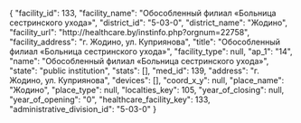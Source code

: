 {
    "facility_id": 133,
    "facility_name": "Обособленный филиал «Больница сестринского ухода»",
    "district_id": "5-03-0",
    "district_name": "Жодино",
    "facility_url": "http:\/\/healthcare.by\/instinfo.php?orgnum=22758",
    "facility_address": "г. Жодино, ул. Куприянова",
    "title": "Обособленный филиал «Больница сестринского ухода»",
    "facility_type": null,
    "ap_1": "14",
    "name": "Обособленный филиал «Больница сестринского ухода»",
    "state": "public institution",
    "stats": [],
    "med_id": 139,
    "address": "г. Жодино, ул. Куприянова",
    "devices": [],
    "coord_x_y": null,
    "place_name": "Жодино",
    "place_type": null,
    "localties_key": 105,
    "year_of_closing": null,
    "year_of_opening": "0",
    "healthcare_facility_key": 133,
    "administrative_division_id": "5-03-0"
}
